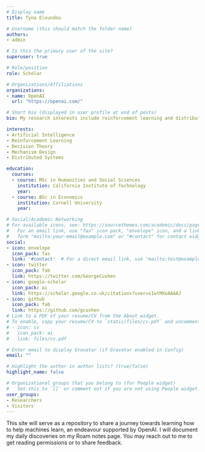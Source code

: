 ```yaml
---
# Display name
title: Tyna Eloundou

# Username (this should match the folder name)
authors:
- admin

# Is this the primary user of the site?
superuser: true

# Role/position
role: Scholar

# Organizations/Affiliations
organizations:
- name: OpenAI
  url: "https://openai.com/"

# Short bio (displayed in user profile at end of posts)
bio: My research interests include reinforcement learning and distributed systems.

interests:
- Artificial Intelligence
- Reinforcement Learning
- Decision Theory
- Mechanism Design
- Distributed Systems

education:
  courses:
  - course: MSc in Humanities and Social Sciences
    institution: California Institute of Technology
    year: 
  - course: BSc in Economics
    institution: Cornell University
    year: 

# Social/Academic Networking
# For available icons, see: https://sourcethemes.com/academic/docs/page-builder/#icons
#   For an email link, use "fas" icon pack, "envelope" icon, and a link in the
#   form "mailto:your-email@example.com" or "#contact" for contact widget.
social:
- icon: envelope
  icon_pack: fas
  link: '#contact'  # For a direct email link, use "mailto:test@example.org".
- icon: twitter
  icon_pack: fab
  link: https://twitter.com/GeorgeCushen
- icon: google-scholar
  icon_pack: ai
  link: https://scholar.google.co.uk/citations?user=sIwtMXoAAAAJ
- icon: github
  icon_pack: fab
  link: https://github.com/gcushen
# Link to a PDF of your resume/CV from the About widget.
# To enable, copy your resume/CV to `static/files/cv.pdf` and uncomment the lines below.
# - icon: cv
#   icon_pack: ai
#   link: files/cv.pdf

# Enter email to display Gravatar (if Gravatar enabled in Config)
email: ""

# Highlight the author in author lists? (true/false)
highlight_name: false

# Organizational groups that you belong to (for People widget)
#   Set this to `[]` or comment out if you are not using People widget.
user_groups:
- Researchers
- Visitors
---
```


This site will serve as a repository to share a journey towards learning how to help machines learn, an endeavour supported by OpenAI. I will document my daily discoveries on my Roam notes page. You may reach out to me to get reading permissions or to share feedback. 

